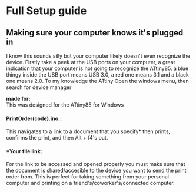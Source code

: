 # Full Setup guide

## Making sure your computer knows it's plugged in
I know this sounds silly but your computer likely doesn't even recognize the device. Firstly take a peek at the USB ports on your computer, a great indication that your computer is not going to recognize the ATtiny85. a blue thingy inside the USB port means USB 3.0, a red one means 3.1 and a black one means 2.0. To my knowledge the ATtiny Open the windows menu, then search for device manager

**made for:**<br>
This was designed for the ATtiny85 for Windows <br>

#### PrintOrder(code).ino.:<br>
This navigates to a link  to a document that you specify* then prints, confirms the print, and then Alt + f4's out.<br>

#### *Your  file link:<br>
For the link to be accessed and opened properly you must make sure that the document is shared/accesible to the device you want to send the print order from. This is perfect for taking something from your personal computer and printing on a friend's/coworker's/connected computer. 
